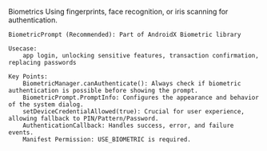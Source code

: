 Biometrics
	Using fingerprints, face recognition, or iris scanning for authentication.

	BiometricPrompt (Recommended): Part of AndroidX Biometric library

	Usecase:
		app login, unlocking sensitive features, transaction confirmation, replacing passwords

	Key Points:
		BiometricManager.canAuthenticate(): Always check if biometric authentication is possible before showing the prompt.
		BiometricPrompt.PromptInfo: Configures the appearance and behavior of the system dialog.
		setDeviceCredentialAllowed(true): Crucial for user experience, allowing fallback to PIN/Pattern/Password.
		AuthenticationCallback: Handles success, error, and failure events.
		Manifest Permission: USE_BIOMETRIC is required.